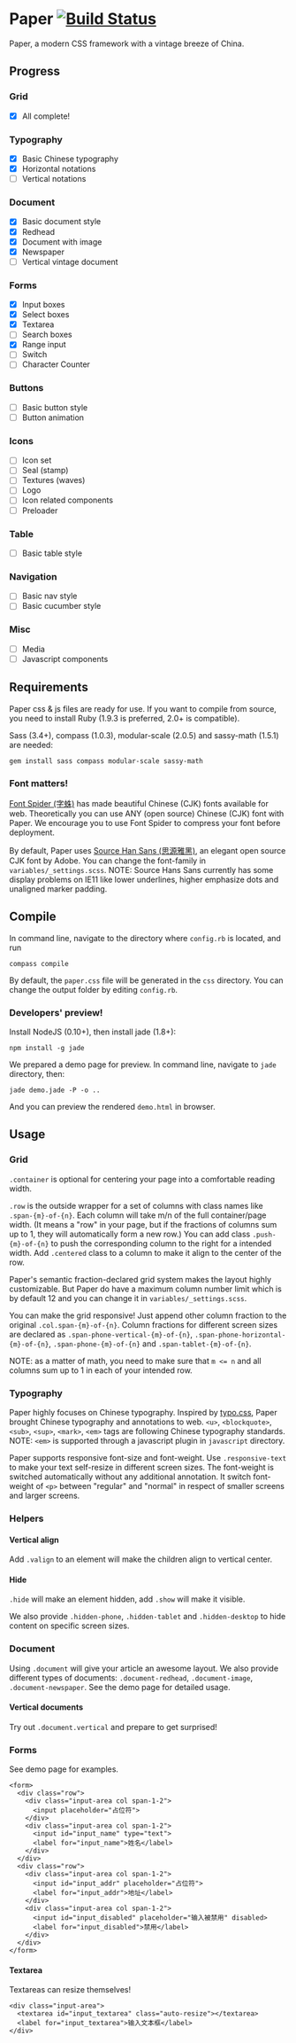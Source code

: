 # Paper [![Build Status](https://travis-ci.org/YangMann/Paper.svg?branch=master)](https://travis-ci.org/YangMann/Paper)
Paper, a modern CSS framework with a vintage breeze of China.

## Progress
### Grid
- [x] All complete!

### Typography
- [x] Basic Chinese typography
- [x] Horizontal notations
- [ ] Vertical notations

### Document
- [x] Basic document style
- [x] Redhead
- [x] Document with image
- [x] Newspaper
- [ ] Vertical vintage document

### Forms
- [x] Input boxes
- [x] Select boxes
- [x] Textarea
- [ ] Search boxes
- [x] Range input
- [ ] Switch
- [ ] Character Counter

### Buttons
- [ ] Basic button style
- [ ] Button animation

### Icons
- [ ] Icon set
- [ ] Seal (stamp)
- [ ] Textures (waves)
- [ ] Logo
- [ ] Icon related components
- [ ] Preloader

### Table
- [ ] Basic table style

### Navigation
- [ ] Basic nav style
- [ ] Basic cucumber style

### Misc
- [ ] Media
- [ ] Javascript components

## Requirements
Paper css & js files are ready for use. If you want to compile from source, you need to install Ruby (1.9.3 is preferred, 2.0+ is compatible).

Sass (3.4+), compass (1.0.3), modular-scale (2.0.5) and sassy-math (1.5.1) are needed:

    gem install sass compass modular-scale sassy-math

### Font matters!
[Font Spider (字蛛)](http://font-spider.org/ "Font Spider (字蛛)") has made beautiful Chinese (CJK) fonts available for web.
Theoretically you can use ANY (open source) Chinese (CJK) font with Paper. We encourage you to use Font Spider to compress
your font before deployment.

By default, Paper uses [Source Han Sans (思源雅黑)](https://github.com/adobe-fonts/source-han-sans "Source Han Sans (思源雅黑)"),
an elegant open source CJK font by Adobe. You can change the font-family in `variables/_settings.scss`. NOTE: Source Hans
Sans currently has some display problems on IE11 like lower underlines, higher emphasize dots and unaligned marker padding.

## Compile
In command line, navigate to the directory where `config.rb` is located, and run

    compass compile

By default, the `paper.css` file will be generated in the `css` directory. You can change the output folder by editing `config.rb`.

### Developers' preview!
Install NodeJS (0.10+), then install jade (1.8+):

    npm install -g jade

We prepared a demo page for preview. In command line, navigate to `jade` directory, then:

    jade demo.jade -P -o ..

And you can preview the rendered `demo.html` in browser.

## Usage
### Grid
`.container` is optional for centering your page into a comfortable reading width.

`.row` is the outside wrapper for a set of columns with class names like `.span-{m}-of-{n}`. Each column will take m/n of
the full container/page width. (It means a "row" in your page, but if the fractions of columns sum up to 1, they will
automatically form a new row.) You can add class `.push-{m}-of-{n}` to push the corresponding column to the right for a
intended width. Add `.centered` class to a column to make it align to the center of the row.

Paper's semantic fraction-declared grid system makes the layout highly customizable. But Paper do have a maximum column
number limit which is by default 12 and you can change it in `variables/_settings.scss`.

You can make the grid responsive! Just append other column fraction to the original `.col.span-{m}-of-{n}`. Column fractions
for different screen sizes are declared as `.span-phone-vertical-{m}-of-{n}`, `.span-phone-horizontal-{m}-of-{n}`,
`.span-phone-{m}-of-{n}` and `.span-tablet-{m}-of-{n}`.

NOTE: as a matter of math, you need to make sure that `m <= n` and all columns sum up to 1 in each of your intended row.

### Typography
Paper highly focuses on Chinese typography. Inspired by [typo.css](http://typo.sofi.sh/ "typo.css"), Paper brought Chinese
typography and annotations to web. `<u>`, `<blockquote>`, `<sub>`, `<sup>`, `<mark>`, `<em>` tags are following Chinese
typography standards. NOTE: `<em>` is supported through a javascript plugin in `javascript` directory.

Paper supports responsive font-size and font-weight. Use `.responsive-text` to make your text self-resize in
different screen sizes. The font-weight is switched automatically without any additional annotation. It switch font-weight
of `<p>` between "regular" and "normal" in respect of smaller screens and larger screens.

### Helpers
#### Vertical align
Add `.valign` to an element will make the children align to vertical center.
#### Hide
`.hide` will make an element hidden, add `.show` will make it visible.

We also provide `.hidden-phone`, `.hidden-tablet` and `.hidden-desktop` to hide content on specific screen sizes.

### Document
Using `.document` will give your article an awesome layout. We also provide different types of documents: `.document-redhead`,
`.document-image`, `.document-newspaper`. See the demo page for detailed usage. 
#### Vertical documents
Try out `.document.vertical` and prepare to get surprised! 

### Forms
See demo page for examples.

    <form>
      <div class="row">
        <div class="input-area col span-1-2">
          <input placeholder="占位符">
        </div>
        <div class="input-area col span-1-2">
          <input id="input_name" type="text">
          <label for="input_name">姓名</label>
        </div>
      </div>
      <div class="row">
        <div class="input-area col span-1-2">
          <input id="input_addr" placeholder="占位符">
          <label for="input_addr">地址</label>
        </div>
        <div class="input-area col span-1-2">
          <input id="input_disabled" placeholder="输入被禁用" disabled>
          <label for="input_disabled">禁用</label>
        </div>
      </div>
    </form>

#### Textarea
Textareas can resize themselves! 

    <div class="input-area">
      <textarea id="input_textarea" class="auto-resize"></textarea>
      <label for="input_textarea">输入文本框</label>
    </div>

